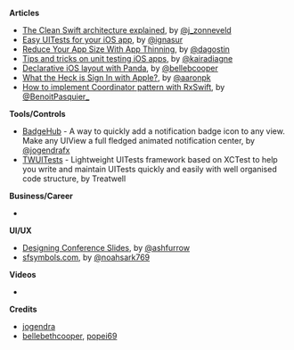 **Articles**

* [The Clean Swift architecture explained](https://zonneveld.dev/the-clean-swift-architecture-explained/), by [@j_zonneveld](https://twitter.com/j_zonneveld)
* [Easy UITests for your iOS app](https://treatwell.engineering/easy-uitests-for-your-ios-app-6af7aa3457), by [@ignasur](https://twitter.com/ignasur)
* [Reduce Your App Size With App Thinning](https://agostini.tech/2019/06/02/reduce-your-app-size-with-app-thinning/), by [@dagostin](https://twitter.com/dagostin)
* [Tips and tricks on unit testing iOS apps](https://www.kairadiagne.com/2019/05/31/ios-testing-tips-and-tricks), by [@kairadiagne](https://twitter.com/kairadiagne)
* [Declarative iOS layout with Panda](http://blog.bellebcooper.com/ios-layout-with-panda.html), by [@bellebcooper](http://www.twitter.com/bellebcooper)
* [What the Heck is Sign In with Apple?](https://developer.okta.com/blog/2019/06/04/what-the-heck-is-sign-in-with-apple), by [@aaronpk](https://twitter.com/aaronpk)
* [How to implement Coordinator pattern with RxSwift](https://benoitpasquier.com/integrate-coordinator-pattern-in-rxswift/), by [@BenoitPasquier_](https://twitter.com/benoitpasquier_)

**Tools/Controls**

* [BadgeHub](https://github.com/jogendra/BadgeHub) - A way to quickly add a notification badge icon to any view. Make any UIView a full fledged animated notification center, by [@jogendrafx](https://twitter.com/jogendrafx)
* [TWUITests](https://github.com/treatwell/twuitests) - Lightweight UITests framework based on XCTest to help you write and maintain UITests quickly and easily with well organised code structure, by Treatwell

**Business/Career**

* 

**UI/UX**

* [Designing Conference Slides](https://ashfurrow.com/blog/designing-conference-slides/), by [@ashfurrow](https://twitter.com/ashfurrow)
* [sfsymbols.com](https://sfsymbols.com/), by [@noahsark769](https://twitter.com/noahsark769)

**Videos**

* 

**Credits**

* [jogendra](https://github.com/jogendra)
* [bellebethcooper](https://github.com/bellebethcooper/), [popei69](https://github.com/popei69)
